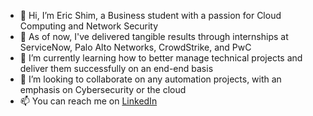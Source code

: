 - 👋 Hi, I’m Eric Shim, a Business student with a passion for Cloud Computing and Network Security 
- 👀 As of now, I've delivered tangible results through internships at ServiceNow, Palo Alto Networks, CrowdStrike, and PwC
- 🌱 I’m currently learning how to better manage technical projects and deliver them successfully on an end-end basis
- 💞️ I’m looking to collaborate on any automation projects, with an emphasis on Cybersecurity or the cloud
- 📫 You can reach me on [LinkedIn]([url](https://www.linkedin.com/in/ericgshim/))

<!---
ViceCapital/ViceCapital is a ✨ special ✨ repository because its `README.md` (this file) appears on your GitHub profile.
You can click the Preview link to take a look at your changes.
--->
